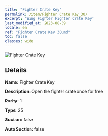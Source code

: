 ```yaml
---
title: "Fighter Crate Key"
permalink: /item/Fighter Crate Key_30/
excerpt: "Wing Fighter Fighter Crate Key"
last_modified_at: 2023-08-09
locale: en
ref: "Fighter Crate Key_30.md"
toc: false
classes: wide
---
```



 ![Fighter Crate Key](/images/item/Fighter_Crate_Key_p.png)



## Details

 **Name:** Fighter Crate Key 

 **Description:** Open the fighter crate once for free

 **Rarity:** 1 

 **Type:** 25 

 **Suction:** false 

 **Auto Suction:** false 


